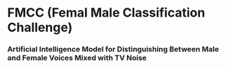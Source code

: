 # FMCC (Femal Male Classification Challenge)
### Artificial Intelligence Model for Distinguishing Between Male and Female Voices Mixed with TV Noise
